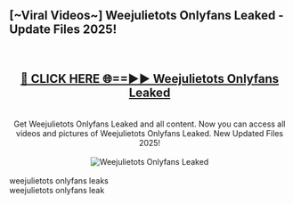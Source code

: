 <h2>[~Viral Videos~] Weejulietots Onlyfans Leaked - Update Files 2025!</h2>
<br>
<div align="center">
<h2><a href="https://betterlinks.top/A2PfLJ" rel="nofollow">🔴 CLICK HERE 🌐==►► Weejulietots Onlyfans Leaked</a></h2>
<br>
Get Weejulietots Onlyfans Leaked and all content. Now you can access all videos and pictures of Weejulietots Onlyfans Leaked. New Updated Files 2025!
<br>
<br>
<a href="https://betterlinks.top/A2PfLJ" rel="nofollow" data-target="animated-image.originalLink"><img src="https://i.ibb.co.com/WyWwxjT/player-gif2.gif" alt="Weejulietots Onlyfans Leaked" style="max-width: 100%; display: inline-block;" data-target="animated-image.originalImage"></a>
</div>
<br>
weejulietots onlyfans leaks<br>
weejulietots onlyfans leak